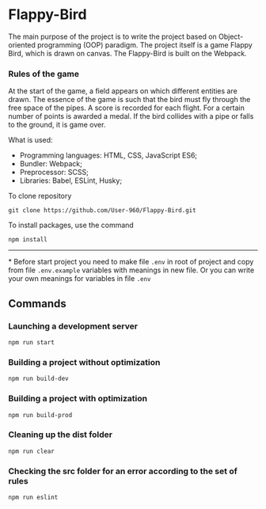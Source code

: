 # Flappy-Bird

The main purpose of the project is to write the project based on Object-oriented programming (OOP) paradigm. The project itself is a game Flappy Bird, which is drawn on canvas. The Flappy-Bird is built on the Webpack.

### Rules of the game

At the start of the game, a field appears on which different entities are drawn. The essence of the game is such that the bird must fly through the free space of the pipes. A score is recorded for each flight. For a certain number of points is awarded a medal. If the bird collides with a pipe or falls to the ground, it is game over.

What is used:

- Programming languages: HTML, CSS, JavaScript ES6;
- Bundler: Webpack;
- Preprocessor: SCSS;
- Libraries: Babel, ESLint, Husky;

To clone repository

```shell
git clone https://github.com/User-960/Flappy-Bird.git
```

To install packages, use the command

```shell
npm install
```

---

\* Before start project you need to make file `.env` in root of project and copy from file `.env.example` variables with meanings in new file. Or you can write your own meanings for variables in file `.env`

## Commands

### Launching a development server

```shell
npm run start
```

### Building a project without optimization

```shell
npm run build-dev
```

### Building a project with optimization

```shell
npm run build-prod
```

### Cleaning up the dist folder

```shell
npm run clear
```

### Checking the src folder for an error according to the set of rules

```shell
npm run eslint
```
